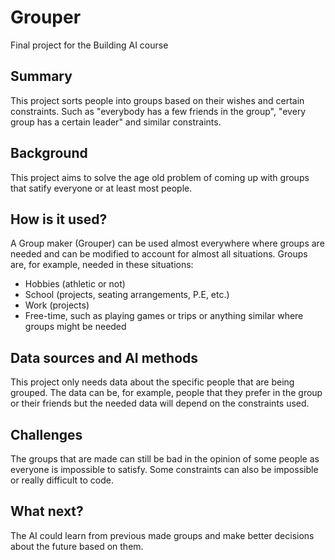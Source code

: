 # Grouper
Final project for the Building AI course

## Summary
This project sorts people into groups based on their wishes and certain constraints. Such as "everybody has a few friends in the group", "every group has a certain leader" and similar constraints.

## Background
This project aims to solve the age old problem of coming up with groups that satify everyone or at least most people.

## How is it used?
A Group maker (Grouper) can be used almost everywhere where groups are needed and can be modified to account for almost all situations.
Groups are, for example, needed in these situations:
* Hobbies (athletic or not)
* School (projects, seating arrangements, P.E, etc.)
* Work (projects)
* Free-time, such as playing games or trips or anything similar where groups might be needed

## Data sources and AI methods
This project only needs data about the specific people that are being grouped. The data can be, for example, people that they prefer in the group or their friends but the needed data will depend on the constraints used.

## Challenges
The groups that are made can still be bad in the opinion of some people as everyone is impossible to satisfy. Some constraints can also be impossible or really difficult to code.

## What next?
The AI could learn from previous made groups and make better decisions about the future based on them.
